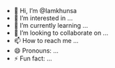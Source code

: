 - 👋 Hi, I’m @Iamkhunsa
- 👀 I’m interested in ...
- 🌱 I’m currently learning ...
- 💞️ I’m looking to collaborate on ...
- 📫 How to reach me ...
- 😄 Pronouns: ...
- ⚡ Fun fact: ...

<!---
Iamkhunsa/Iamkhunsa is a ✨ special ✨ repository because its `README.md` (this file) appears on your GitHub profile.
You can click the Preview link to take a look at your changes.
--->
